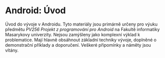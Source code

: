 # Android: Úvod

Úvod do vývoje v Androidu. Tyto materiály jsou primárně určeny pro výuku předmětu _PV256 Projekt z programování pro Android_ na Fakultě informatiky Masarykovy univerzity. Nejsou zamýšleny jako komplexní výklad k problematice. Mají hlavně obsáhnout základní techniky vývoje, doplněné o demonstrační příklady a doporučení. Veškeré připomínky a náměty jsou vítány.

